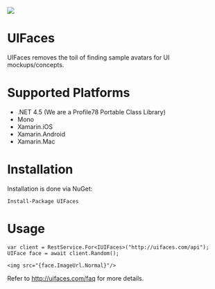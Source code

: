 ![](http://uifaces.com/assets/static/images/logo.svg?1380758882)
# UIFaces

UIFaces removes the toil of finding sample avatars for UI mockups/concepts.

# Supported Platforms

* .NET 4.5 (We are a Profile78 Portable Class Library)
* Mono
* Xamarin.iOS
* Xamarin.Android
* Xamarin.Mac

# Installation
Installation is done via NuGet:

	Install-Package UIFaces

# Usage

	var client = RestService.For<IUIFaces>("http://uifaces.com/api");
	UIFace face = await client.Random();

	<img src="{face.ImageUrl.Normal}"/>

Refer to http://uifaces.com/faq for more details.
